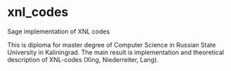 # xnl_codes
Sage implementation of XNL codes 

This is diploma for master degree of Computer Science in Russian State University in Kaliningrad.
The main result is implementation and theoretical description of XNL-codes (Xing, Niederreiter, Lang).

